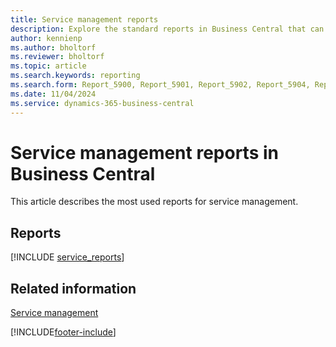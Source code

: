```yaml
---
title: Service management reports
description: Explore the standard reports in Business Central that can help you track and manage your service management processes.
author: kennienp
ms.author: bholtorf
ms.reviewer: bholtorf
ms.topic: article
ms.search.keywords: reporting
ms.search.form: Report_5900, Report_5901, Report_5902, Report_5904, Report_5908, Report_5909, Report_5910, Report_5911, Report_5912, Report_5913, Report_5915, Report_5935, Report_5936, Report_5937, Report_5938, Report_5939, Report_5955, Report_5956, Report_5970, Report_5971, Report_5972, Report_5973, Report_5974, Report_5976, Report_5977, Report_5978, Report_5980, Report_5981, Report_5982, Report_5983, Report_5984, Report_5985, Report_5987, Report_5988, Report_6080, Report_6086
ms.date: 11/04/2024
ms.service: dynamics-365-business-central
---
```


# Service management reports in Business Central

This article describes the most used reports for service management.


## Reports

[!INCLUDE [service_reports](includes/service-reports-include.md)]

<!-- 
## Explore finance reports with Report Explorer

[!INCLUDE [finance_reports_report_explorer](includes/finance-reports-report-explorer-include.md)] 
-->


## Related information

[Service management](service-service.md)

[!INCLUDE[footer-include](includes/footer-banner.md)]
